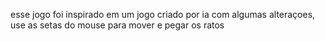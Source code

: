 esse jogo foi inspirado em um jogo criado por ia com algumas alteraçoes, use as setas do mouse para mover e pegar os ratos
